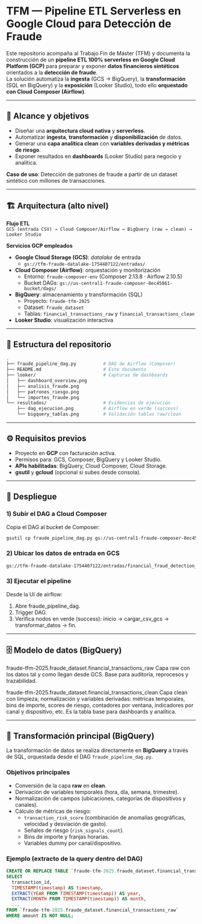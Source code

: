 # TFM — Pipeline ETL Serverless en Google Cloud para Detección de Fraude

Este repositorio acompaña al Trabajo Fin de Máster (TFM) y documenta la construcción de un **pipeline ETL 100% serverless en Google Cloud Platform (GCP)** para preparar y exponer **datos financieros sintéticos** orientados a la **detección de fraude**.  
La solución automatiza la **ingesta** (GCS → BigQuery), la **transformación** (SQL en BigQuery) y la **exposición** (Looker Studio), todo ello **orquestado con Cloud Composer (Airflow)**.

---

## 📌 Alcance y objetivos

- Diseñar una **arquitectura cloud nativa** y **serverless**.
- Automatizar **ingesta**, **transformación** y **disponibilización** de datos.
- Generar una **capa analítica clean** con **variables derivadas y métricas de riesgo**.
- Exponer resultados en **dashboards** (Looker Studio) para negocio y analítica.

**Caso de uso**: Detección de patrones de fraude a partir de un dataset sintético con millones de transacciones.

---

## 🏗️ Arquitectura (alto nivel)

**Flujo ETL**  
`GCS (entrada CSV) → Cloud Composer/Airflow → BigQuery (raw → clean) → Looker Studio`

**Servicios GCP empleados**
- **Google Cloud Storage (GCS)**: *datalake* de entrada  
  - `gs://tfm-fraude-datalake-1754407122/entradas/`
- **Cloud Composer (Airflow)**: orquestación y monitorización  
  - Entorno: `fraude-composer-env` (Composer 2.13.8 · Airflow 2.10.5)  
  - Bucket DAGs: `gs://us-central1-fraude-composer-8ec45861-bucket/dags/`
- **BigQuery**: almacenamiento y transformación (SQL)  
  - Proyecto: `fraude-tfm-2025`  
  - Dataset: `fraude_dataset`  
  - Tablas: `financial_transactions_raw` y `financial_transactions_clean`
- **Looker Studio**: visualización interactiva

---

## 📂 Estructura del repositorio
```bash
.
├── fraude_pipeline_dag.py          # DAG de Airflow (Composer)
├── README.md                       # Este documento
├── looker/                         # Capturas de dashboards
│   ├── dashboard_overview.png
│   ├── analisis_fraude.png
│   ├── patrones_riesgo.png
│   └── importes_fraude.png
└── resultados/                     # Evidencias de ejecución
    ├── dag_ejecucion.png           # Airflow en verde (success)
    └── bigquery_tablas.png         # Validación tablas raw/clean
``` 
---

## ⚙️ Requisitos previos

- Proyecto en **GCP** con facturación activa.
- Permisos para: GCS, Composer, BigQuery y Looker Studio.
- **APIs habilitadas**: BigQuery, Cloud Composer, Cloud Storage.
- **gsutil** y **gcloud** (opcional si subes desde consola).

---

## 🚦 Despliegue

### 1) Subir el DAG a Cloud Composer
Copia el DAG al bucket de Composer:

```bash
gsutil cp fraude_pipeline_dag.py gs://us-central1-fraude-composer-8ec45861-bucket/dags/
```

### 2) Ubicar los datos de entrada en GCS

```bash
gs://tfm-fraude-datalake-1754407122/entradas/financial_fraud_detection_dataset.csv
```
### 3) Ejecutar el pipeline
Desde la UI de airflow:
  1. Abre fraude_pipeline_dag.
  2. Trigger DAG.
  3. Verifica nodos en verde (success): inicio → cargar_csv_gcs → transformar_datos → fin.

---

## 🗄️ Modelo de datos (BigQuery)

fraude-tfm-2025.fraude_dataset.financial_transactions_raw
Capa raw con los datos tal y como llegan desde GCS. Base para auditoría, reprocesos y trazabilidad.

fraude-tfm-2025.fraude_dataset.financial_transactions_clean
Capa clean con limpieza, normalización y variables derivadas: métricas temporales, bins de importe, scores de riesgo, contadores por ventana, indicadores por canal y dispositivo, etc. Es la tabla base para dashboards y analítica.

---

## 🧠 Transformación principal (BigQuery)

La transformación de datos se realiza directamente en **BigQuery** a través de SQL, orquestada desde el DAG `fraude_pipeline_dag.py`.  

### Objetivos principales
- Conversión de la capa **raw** en **clean**.  
- Derivación de variables temporales (hora, día, semana, trimestre).  
- Normalización de campos (ubicaciones, categorías de dispositivos y canales).  
- Cálculo de métricas de riesgo:  
  - `transaction_risk_score` (combinación de anomalías geográficas, velocidad y desviación de gasto).  
  - Señales de riesgo (`risk_signals_count`).  
  - Bins de importe y franjas horarias.  
  - Variables dummy por canal/dispositivo.  

### Ejemplo (extracto de la query dentro del DAG)

```sql
CREATE OR REPLACE TABLE `fraude-tfm-2025.fraude_dataset.financial_transactions_clean` AS
SELECT
  transaction_id,
  TIMESTAMP(timestamp) AS timestamp,
  EXTRACT(YEAR FROM TIMESTAMP(timestamp)) AS year,
  EXTRACT(MONTH FROM TIMESTAMP(timestamp)) AS month,
  ...
FROM `fraude-tfm-2025.fraude_dataset.financial_transactions_raw`
WHERE amount IS NOT NULL;
